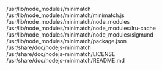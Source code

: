 /usr/lib/node\_modules/minimatch  
/usr/lib/node\_modules/minimatch/minimatch.js  
/usr/lib/node\_modules/minimatch/node\_modules  
/usr/lib/node\_modules/minimatch/node\_modules/lru-cache  
/usr/lib/node\_modules/minimatch/node\_modules/sigmund  
/usr/lib/node\_modules/minimatch/package.json  
/usr/share/doc/nodejs-minimatch  
/usr/share/doc/nodejs-minimatch/LICENSE  
/usr/share/doc/nodejs-minimatch/README.md  
